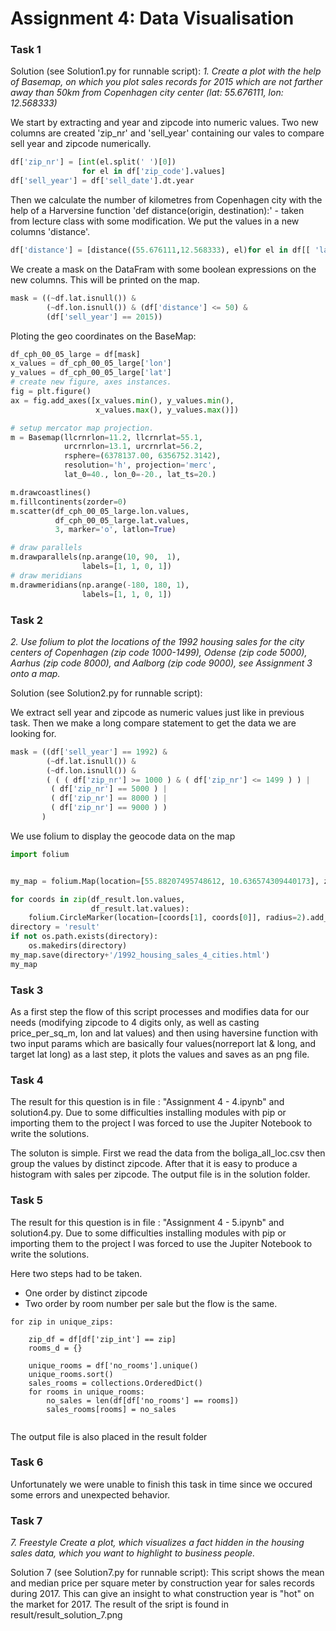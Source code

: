 # Assignment 4: Data Visualisation

### Task 1
Solution (see Solution1.py for runnable script):
*1. Create a plot with the help of Basemap, on which you plot sales records for 2015 which are not farther away than 50km from Copenhagen city center (lat: 55.676111, lon: 12.568333)*

We start by extracting and year and zipcode into numeric values. Two new columns are created 'zip_nr' and 'sell_year' containing our vales to compare sell year and zipcode numerically.


```python
df['zip_nr'] = [int(el.split(' ')[0]) 
                for el in df['zip_code'].values]
df['sell_year'] = df['sell_date'].dt.year
```
Then we calculate the number of kilometres from Copenhagen city with the help of a Harversine function 'def distance(origin, destination):' - taken from lecture class with some modification. We put the values in a new columns 'distance'.
```python
df['distance'] = [distance((55.676111,12.568333), el)for el in df[[ 'lat','lon']].values]
```
We create a mask on the DataFram with some boolean expressions on the new columns. This will be printed on the map.

```python
mask = ((~df.lat.isnull()) & 
        (~df.lon.isnull()) & (df['distance'] <= 50) & 
        (df['sell_year'] == 2015))
```

Ploting the geo coordinates on the BaseMap:

```python
df_cph_00_05_large = df[mask]
x_values = df_cph_00_05_large['lon']
y_values = df_cph_00_05_large['lat']
# create new figure, axes instances.
fig = plt.figure()
ax = fig.add_axes([x_values.min(), y_values.min(), 
                   x_values.max(), y_values.max()])

# setup mercator map projection.
m = Basemap(llcrnrlon=11.2, llcrnrlat=55.1, 
            urcrnrlon=13.1, urcrnrlat=56.2,
            rsphere=(6378137.00, 6356752.3142),
            resolution='h', projection='merc',
            lat_0=40., lon_0=-20., lat_ts=20.)

m.drawcoastlines()
m.fillcontinents(zorder=0)
m.scatter(df_cph_00_05_large.lon.values, 
          df_cph_00_05_large.lat.values, 
          3, marker='o', latlon=True)

# draw parallels
m.drawparallels(np.arange(10, 90,  1), 
                labels=[1, 1, 0, 1])
# draw meridians
m.drawmeridians(np.arange(-180, 180, 1), 
                labels=[1, 1, 0, 1])

```
### Task 2

*2. Use folium to plot the locations of the 1992 housing sales for the city centers of Copenhagen (zip code 1000-1499), Odense (zip code 5000), Aarhus (zip code 8000), and Aalborg (zip code 9000), see Assignment 3 onto a map.*

Solution (see Solution2.py for runnable script):

We extract sell year and zipcode as numeric values just like in previous task. Then we make a long compare statement to get the data we are looking for.

```python
mask = ((df['sell_year'] == 1992) & 
        (~df.lat.isnull()) & 
        (~df.lon.isnull()) & 
        ( ( ( df['zip_nr'] >= 1000 ) & ( df['zip_nr'] <= 1499 ) ) |  
         ( df['zip_nr'] == 5000 ) |  
         ( df['zip_nr'] == 8000 ) | 
         ( df['zip_nr'] == 9000 ) ) 
       )
```
We use folium to display the geocode data on the map
```python
import folium


my_map = folium.Map(location=[55.88207495748612, 10.636574309440173], zoom_start=6)

for coords in zip(df_result.lon.values, 
                  df_result.lat.values):
    folium.CircleMarker(location=[coords[1], coords[0]], radius=2).add_to(my_map)
directory = 'result'
if not os.path.exists(directory):
    os.makedirs(directory)    
my_map.save(directory+'/1992_housing_sales_4_cities.html')
my_map

```


### Task 3

As a first step the flow of this script processes and modifies data for our needs (modifying zipcode to 4 digits only, as well as casting price_per_sq_m, lon and lat values) and then using haversine function with two input params which are basically four values(norreport lat & long, and target lat long) as a last step, it plots the values and saves as an png file.

### Task 4

The result for this question is in file : "Assignment 4 - 4.ipynb" and solution4.py. Due to some difficulties installing modules with pip or importing them to the project I was forced to use the Jupiter Notebook to write the solutions.

The soluton is simple. First we read the data from the boliga_all_loc.csv then group the values by distinct zipcode. After that it is easy to produce a histogram with sales per zipcode. The output file is in the solution folder.

### Task 5

The result for this question is in file : "Assignment 4 - 5.ipynb" and solution4.py. Due to some difficulties installing modules with pip or importing them to the project I was forced to use the Jupiter Notebook to write the solutions.

Here two steps had to be taken. 
- One order by distinct zipcode 
- Two order by room number per sale but the flow is the same.


```
for zip in unique_zips:
    
    zip_df = df[df['zip_int'] == zip]
    rooms_d = {}      
    
    unique_rooms = df['no_rooms'].unique()
    unique_rooms.sort()
    sales_rooms = collections.OrderedDict()
    for rooms in unique_rooms:
        no_sales = len(df[df['no_rooms'] == rooms])
        sales_rooms[rooms] = no_sales
    
```
The output file is also placed in the result folder

### Task 6
Unfortunately we were unable to finish this task in time since we occured some errors and unexpected behavior.

### Task 7

*7. Freestyle Create a plot, which visualizes a fact hidden in the housing sales data, which you want to highlight to business people.*

Solution 7 (see Solution7.py for runnable script):
This script shows the mean and median price per square meter by construction year for sales records during 2017. This can give an insight to what construction year is "hot" on the market for 2017. The result of the sript is found in result/result_solution_7.png
